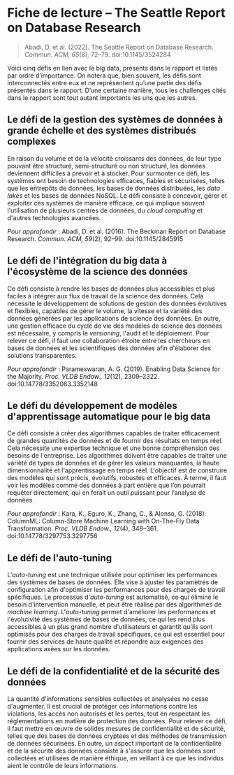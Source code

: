 # Fiche de lecture – The Seattle Report on Database Research 
> Abadi, D. et al. (2022). The Seattle Report on Database Research. *Commun. ACM, 65*(8), 72–79. doi:10.1145/3524284

Voici cinq défis en lien avec le big data, présents dans le rapport et listés par ordre d’importance. On notera que, bien souvent, les défis sont interconnectés entre eux et ne représentent qu’une partie des défis présentés dans le rapport. D’une certaine manière, tous les challenges cités dans le rapport sont tout autant importants les uns que les autres.

## Le défi de la gestion des systèmes de données à grande échelle et des systèmes distribués complexes 

En raison du volume et de la vélocité croissants des données, de leur type pouvant être structuré, semi-structuré ou non structuré, les données deviennent difficiles à prévoir et à stocker. Pour surmonter ce défi, les systèmes ont besoin de technologies efficaces, fiables et sécurisées, telles que les entrepôts de données, les bases de données distribuées, les *data lakes* et les bases de données NoSQL. Le défi consiste à concevoir, gérer et exploiter ces systèmes de manière efficace, ce qui implique souvent l'utilisation de plusieurs centres de données, du *cloud computing* et d'autres technologies avancées. 

*Pour approfondir* : Abadi, D. et al. (2016). The Beckman Report on Database Research. *Commun*. *ACM, 59*(2), 92–99. doi:10.1145/2845915

## Le défi de l'intégration du big data à l'écosystème de la science des données 

Ce défi consiste à rendre les bases de données plus accessibles et plus faciles à intégrer aux flux de travail de la science des données. Cela nécessite le développement de solutions de gestion des données évolutives et flexibles, capables de gérer le volume, la vitesse et la variété des données générées par les applications de science des données. En outre, une gestion efficace du cycle de vie des modèles de science des données est nécessaire, y compris le *versioning*, l'audit et le déploiement. Pour relever ce défi, il faut une collaboration étroite entre les chercheurs en bases de données et les scientifiques des données afin d'élaborer des solutions transparentes. 

*Pour approfondir* : Parameswaran, A. G. (2019). Enabling Data Science for the Majority. *Proc. VLDB Endow., 12*(12), 2309–2322. doi:10.14778/3352063.3352148

## Le défi du développement de modèles d'apprentissage automatique pour le big data

Ce défi consiste à créer des algorithmes capables de traiter efficacement de grandes quantités de données et de fournir des résultats en temps réel. Cela nécessite une expertise technique et une bonne compréhension des besoins de l'entreprise. Les algorithmes doivent être capables de traiter une variété de types de données et de gérer les valeurs manquantes, la haute dimensionnalité et l'apprentissage en temps réel. L'objectif est de construire des modèles qui sont précis, évolutifs, robustes et efficaces. À terme, il faut voir les modèles comme des données à part entière que l’on pourrait requêter directement, qui en ferait un outil puissant pour l’analyse de données. 

*Pour approfondir* : Kara, K., Eguro, K., Zhang, C., & Alonso, G. (2018). ColumnML: Column-Store Machine Learning with On-The-Fly Data Transformation. *Proc. VLDB Endow., 12*(4), 348–361. doi:10.14778/3297753.3297756

## Le défi de l'auto-tuning 
L’*auto-tuning* est une technique utilisée pour optimiser les performances des systèmes de bases de données. Elle vise à ajuster les paramètres de configuration afin d'optimiser les performances pour des charges de travail spécifiques. Le processus d'*auto-tuning* est automatisé, ce qui élimine le besoin d'intervention manuelle, et peut être réalisé par des algorithmes de *machine learning*. L'*auto-tuning* permet d'améliorer les performances et l'évolutivité des systèmes de bases de données, ce qui les rend plus accessibles à un plus grand nombre d'utilisateurs et garantit qu'ils sont optimisés pour des charges de travail spécifiques, ce qui est essentiel pour fournir des services de haute qualité et répondre aux exigences des applications axées sur les données.

## Le défi de la confidentialité et de la sécurité des données 

La quantité d'informations sensibles collectées et analysées ne cesse d'augmenter. Il est crucial de protéger ces informations contre les violations, les accès non autorisés et les pertes, tout en respectant les réglementations en matière de protection des données. Pour relever ce défi, il faut mettre en œuvre de solides mesures de confidentialité et de sécurité, telles que des bases de données cryptées et des méthodes de transmission de données sécurisées. En outre, un aspect important de la confidentialité et de la sécurité des données consiste à s'assurer que les données sont collectées et utilisées de manière éthique, en veillant à ce que les individus aient le contrôle de leurs informations.
